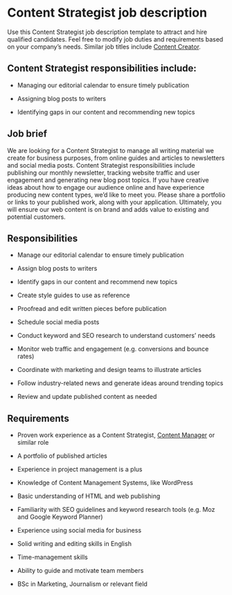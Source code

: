 # Content Strategist job description
Use this Content Strategist job description template to attract and hire qualified candidates. Feel free to modify job duties and requirements based on your company’s needs. Similar job titles include <a href="https://resources.workable.com/content-creator-job-description">Content Creator</a>.


## Content Strategist responsibilities include:
* Managing our editorial calendar to ensure timely publication

* Assigning blog posts to writers

* Identifying gaps in our content and recommending new topics


## Job brief

We are looking for a Content Strategist to manage all writing material we create for business purposes, from online guides and articles to newsletters and social media posts.
Content Strategist responsibilities include publishing our monthly newsletter, tracking website traffic and user engagement and generating new blog post topics. If you have creative ideas about how to engage our audience online and have experience producing new content types, we’d like to meet you. Please share a portfolio or links to your published work, along with your application.
Ultimately, you will ensure our web content is on brand and adds value to existing and potential customers.


## Responsibilities

* Manage our editorial calendar to ensure timely publication

* Assign blog posts to writers

* Identify gaps in our content and recommend new topics

* Create style guides to use as reference

* Proofread and edit written pieces before publication

* Schedule social media posts

* Conduct keyword and SEO research to understand customers’ needs

* Monitor web traffic and engagement (e.g. conversions and bounce rates)

* Coordinate with marketing and design teams to illustrate articles

* Follow industry-related news and generate ideas around trending topics

* Review and update published content as needed


## Requirements

* Proven work experience as a Content Strategist, <a href="https://resources.workable.com/content-manager-job-description" target="_blank" rel="noopener">Content Manager</a> or similar role

* A portfolio of published articles

* Experience in project management is a plus

* Knowledge of Content Management Systems, like WordPress

* Basic understanding of HTML and web publishing

* Familiarity with SEO guidelines and keyword research tools (e.g. Moz and Google Keyword Planner)

* Experience using social media for business

* Solid writing and editing skills in English

* Time-management skills

* Ability to guide and motivate team members

* BSc in Marketing, Journalism or relevant field
